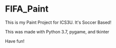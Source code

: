 # FIFA_Paint
This is my Paint Project for ICS3U. It's Soccer Based!

This was made with Python 3.7, pygame, and tkinter

Have fun!
